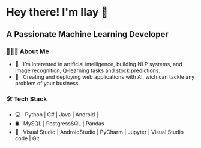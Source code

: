 <h1> Hey there! I'm Ilay 👋 </h1>



<h2> A Passionate Machine Learning Developer</h2>
<h3> 👨🏻‍💻 About Me </h3>

- 🔭 &nbsp; I’m interested in artificial intelligence, building NLP systems, and image recognition, Q-learning tasks and stock predictions.
- 🤔 &nbsp; Creating and deploying web applications with AI, wich can tackle any problem of your business.



<h3>🛠 Tech Stack</h3>

- 💻 &nbsp; Python | C# | Java | Android | 
- 🛢 &nbsp; MySQL | PostgressSQL | Pandas
- 🔧 &nbsp; Visual Studio | AndroidStudio | PyCharm | Jupyter | Visual Studio code  | Git




